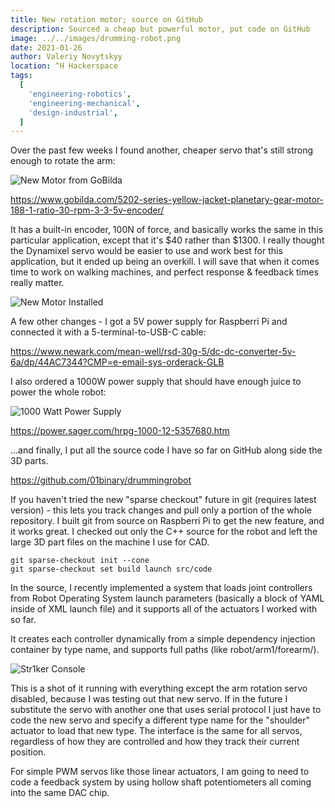 ```yaml
---
title: New rotation motor; source on GitHub
description: Sourced a cheap but powerful motor, put code on GitHub
image: ../../images/drumming-robot.png
date: 2021-01-26
author: Valeriy Novytskyy
location: ^H Hackerspace
tags:
  [
    'engineering-robotics',
    'engineering-mechanical',
    'design-industrial',
  ]
---
```


Over the past few weeks I found another, cheaper servo that's still strong enough to rotate the arm:

![New Motor from GoBilda](https://zeroweb-downloads.s3.us-west-2.amazonaws.com/newmotor-1.png)

https://www.gobilda.com/5202-series-yellow-jacket-planetary-gear-motor-188-1-ratio-30-rpm-3-3-5v-encoder/

It has a built-in encoder, 100N of force, and basically works the same in this particular application, except that it's $40 rather than $1300. I really thought the Dynamixel servo would be easier to use and work best for this application, but it ended up being an overkill. I will save that when it comes time to work on walking machines, and perfect response & feedback times really matter.

![New Motor Installed](https://zeroweb-downloads.s3.us-west-2.amazonaws.com/newmotor-2.png)

A few other changes - I got a 5V power supply for Raspberri Pi and connected it with a 5-terminal-to-USB-C cable:

https://www.newark.com/mean-well/rsd-30g-5/dc-dc-converter-5v-6a/dp/44AC7344?CMP=e-email-sys-orderack-GLB

I also ordered a 1000W power supply that should have enough juice to power the whole robot:

![1000 Watt Power Supply](https://zeroweb-downloads.s3.us-west-2.amazonaws.com/power-supply-1000.png)

https://power.sager.com/hrpg-1000-12-5357680.htm

...and finally, I put all the source code I have so far on GitHub along side the 3D parts.

https://github.com/01binary/drummingrobot

If you haven't tried the new "sparse checkout" future in git (requires latest version) - this lets you track changes and pull only a portion of the whole repository. I built git from source on Raspberri Pi to get the new feature, and it works great. I checked out only the C++ source for the robot and left the large 3D part files on the machine I use for CAD.

```
git sparse-checkout init --cone
git sparse-checkout set build launch src/code
```

In the source, I recently implemented a system that loads joint controllers from Robot Operating System launch parameters (basically a block of YAML inside of XML launch file) and it supports all of the actuators I worked with so far.

It creates each controller dynamically from a simple dependency injection container by type name, and supports full paths (like robot/arm1/forearm/).


![Str1ker Console](https://zeroweb-downloads.s3.us-west-2.amazonaws.com/striker-console.png)

This is a shot of it running with everything except the arm rotation servo disabled, because I was testing out that new servo. If in the future I substitute the servo with another one that uses serial protocol I just have to code the new servo and specify a different type name for the "shoulder" actuator to load that new type. The interface is the same for all servos, regardless of how they are controlled and how they track their current position.

For simple PWM servos like those linear actuators, I am going to need to code a feedback system by using hollow shaft potentiometers all coming into the same DAC chip.